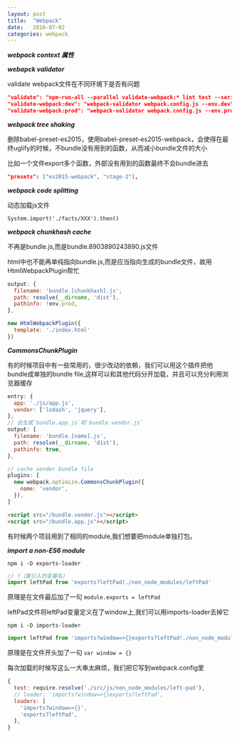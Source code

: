 ```yaml
---
layout: post
title:  "Webpack"
date:   2016-07-02
categories: webpack
---
```


***webpack context 属性***


***webapck validator***

validate webpack文件在不同环境下是否有问题

```json
"validate": "npm-run-all --parallel validate-webpack:* lint test --serial check-coverage",
"validate-webpack:dev": "webpack-validator webpack.config.js --env.dev",
"validate-webpack:prod": "webpack-validator webpack.config.js --env.prod",
```

***webpack tree shaking***

删除babel-preset-es2015，使用babel-preset-es2015-webpack，会使得在最终uglify的时候，不bundle没有用到的函数，从而减小bundle文件的大小

比如一个文件export多个函数，外部没有用到的函数最终不会bundle进去

```json
"presets": ["es2015-webpack", "stage-2"],
```
***webpack code splitting***

动态加载js文件

```
System.import('./facts/XXX').then()
```
***webpack chunkhash cache***

不再是bundle.js,而是bundle.8903890243890.js文件

html中也不能再单纯指向bundle.js,而是应当指向生成的bundle文件，故用HtmlWebpackPlugin帮忙

```js
output: {
  filename: 'bundle.[chunkhash].js',
  path: resolve(__dirname, 'dist'),
  pathinfo: !env.prod,
},

new HtmlWebpackPlugin({
  template: './index.html'
})
```
***CommonsChunkPlugin***

有的时候项目中有一些常用的，很少改动的依赖，我们可以用这个插件把他bundle成单独的bundle file,这样可以和其他代码分开加载，并且可以充分利用浏览器缓存

```js
entry: {
  app: './js/app.js',
  vendor: ['lodash', 'jquery'],
},
// 会生成`bundle.app.js`和`bundle.vendor.js`
output: {
  filename: 'bundle.[name].js',
  path: resolve(__dirname, 'dist'),
  pathinfo: true,
},

// cache vender bundle file
plugins: [
  new webpack.optimize.CommonsChunkPlugin({
    name: 'vendor',
  }),
]

```

```html
<script src="/bundle.vendor.js"></script>
<script src="/bundle.app.js"></script>
```

有时候两个项目用到了相同的module,我们想要把module单独打包。

***import a non-ES6 module***

`npm i -D exports-loader`

```js
// ?（要引入的变量名）
import leftPad from 'exports?leftPad!./non_node_modules/leftPad'
```
原理是在文件最后加了一句
`module.exports = leftPad`

leftPad文件将leftPad变量定义在了window上,我们可以用imports-loader去掉它

`npm i -D imports-loader`

```js
import leftPad from 'imports?window=>{}exports?leftPad!./non_node_modules/leftPad'
```

原理是在文件开头加了一句
`var window = {}`

每次加载的时候写这么一大串太麻烦，我们把它写到webpack.config里

```js
{
  test: require.resolve('./src/js/non_node_modules/left-pad'),
  // loader: 'imports?window=>{}exports?leftPad',
  loaders: [
    'imports?window=>{}',
    'exports?leftPad',
  ],
}
```
